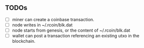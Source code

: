 ## TODOs
- [ ] miner can create a coinbase transaction.
- [ ] node writes in ~/.rcoin/blk.dat
- [ ] node starts from genesis, or the content of ~/.rcoin/blk.dat
- [ ] wallet can post a transaction referencing an existing utxo in the blockchain.
